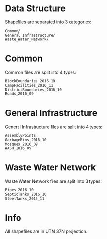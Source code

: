 # Data Structure

Shapefiles are separated into 3 categories:

```
Common/
General_Infrastructure/ 
Waste_Water_Network/
```

# Common

Common files are split into 4 types:

```
BlockBoundaries_2016_10
CampFacilities_2016_11
DistrictBoundaries_2016_10
Roads_2016_09
```

# General Infrastructure

General Infrastructure files are split into 4 types:

```
AssemblyPoints
GarbageBins_2016_10
Mosques_2016_09
WASH_2016_09
```

# Waste Water Network

Waste Water Network files are split into 3 types:

```
Pipes_2016_10
SepticTanks_2016_10
SteelTanks_2016_11
```

# Info

All shapefiles are in UTM 37N projection.
